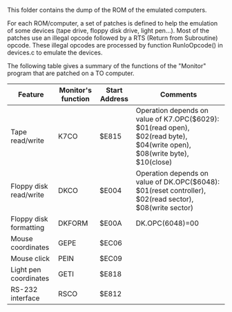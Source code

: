 This folder contains the dump of the ROM of the emulated computers.

For each ROM/computer, a set of patches is defined to help the emulation of some devices
(tape drive, floppy disk drive, light pen...).
Most of the patches use an illegal opcode followed by a RTS (Return from Subroutine) opcode.
These illegal opcodes are processed by function RunIoOpcode() in devices.c to emulate the devices.

The following table gives a summary of the functions of the "Monitor" program that are patched on a TO computer.

| Feature | Monitor's function | Start Address | Comments |
|---------|--------------------|---------------|----------|
| Tape read/write | K7CO | $E815 | Operation depends on value of K7.OPC($6029): $01(read open), $02(read byte), $04(write open), $08(write byte), $10(close) |
| Floppy disk read/write | DKCO | $E004 | Operation depends on value of DK.OPC($6048): $01(reset controller), $02(read sector), $08(write sector) |
| Floppy disk formatting | DKFORM | $E00A | DK.OPC($6048)=$00 |
| Mouse coordinates | GEPE | $EC06 | |
| Mouse click | PEIN | $EC09 | |
| Light pen coordinates | GETI | $E818 | |
| RS-232 interface | RSCO | $E812 | |
